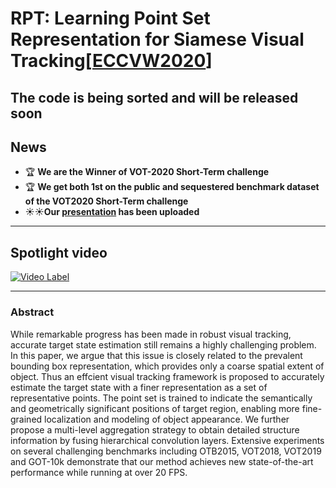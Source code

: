 # RPT: Learning Point Set Representation for Siamese Visual Tracking[[ECCVW2020](https://arxiv.org/abs/2008.03467)]


## The code is being sorted and will be released soon


## News
- :trophy: **We are the Winner of VOT-2020 Short-Term challenge**
- :trophy: **We get both 1st on the public and sequestered benchmark dataset of the VOT2020 Short-Term challenge**
- :sunny::sunny:**Our [presentation](https://github.com/zhanght021/RPT/blob/master/VOT-ST2020%2BWinners%2BPresentation.pdf) has been uploaded**


----
## Spotlight video

[![Video Label](https://i0.hdslb.com/bfs/album/1ea9e961083d81f7fed53d22ed8698a1ac2307f9.jpg@518w_1e_1c.jpg)](https://www.bilibili.com/video/BV1Yt4y1S7Mp)


----
### Abstract
While remarkable progress has been made in robust visual tracking, accurate target state estimation still remains a highly challenging problem. In this paper, we argue that this issue is closely related to the prevalent bounding box representation, which provides only a coarse spatial extent of object. Thus an effcient visual tracking framework is proposed to accurately estimate the target state with a finer representation as a set of representative points. The point set is trained to indicate the semantically and geometrically significant positions of target region, enabling more fine-grained localization and modeling of object appearance. We further propose a multi-level aggregation strategy to obtain detailed structure information by fusing hierarchical convolution layers. Extensive experiments on several challenging benchmarks including OTB2015, VOT2018, VOT2019 and GOT-10k demonstrate that our method achieves new state-of-the-art performance while running at over 20 FPS.
